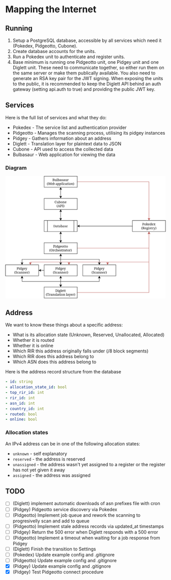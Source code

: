 # Mapping the Internet
## Running
1. Setup a PostgreSQL database, accessible by all services which need it (Pokedex, Pidgeotto, Cubone).
2. Create database accounts for the units.
3. Run a Pokedex unit to authenticate and register units.
4. Base minimum is running one Pidgeotto unit, one Pidgey unit and one Diglett unit. These need to communicate together, so either run them on the same server or make them publically available. You also need to generate an RSA key pair for the JWT signing. When exposing the units to the public, it is recommended to keep the Diglett API behind an auth gateway (setting api.auth to true) and providing the public JWT key.

## Services
Here is the full list of services and what they do:

- Pokedex - The service list and authentication provider
- Pidgeotto - Manages the scanning process, utilising its pidgey instances
- Pidgey - Gathers information about an address
- Diglett - Translation layer for plaintext data to JSON
- Cubone - API used to access the collected data
- Bulbasaur - Web application for viewing the data

### Diagram
![Services diagram](./services-diagram.png)

## Address
We want to know these things about a specific address:
- What is its allocation state (Unknown, Reserved, Unallocated, Allocated)
- Whether it is routed
- Whether it is online
- Which RIR this address originally falls under (/8 block segments)
- Which RIR does this address belong to
- Which ASN does this address belong to

Here is the address record structure from the database
```yml
- id: string
- allocation_state_id: bool
- top_rir_id: int
- rir_id: int
- asn_id: int
- country_id: int
- routed: bool
- online: bool
```

### Allocation states
An IPv4 address can be in one of the following allocation states:
- `unknown` - self explanatory
- `reserved` - the address is reserved
- `unassigned` - the address wasn't yet assigned to a register or the register has not yet given it away
- `assigned` - the address was assigned

## TODO
- [ ] (Diglett) implement automatic downloads of asn prefixes file with cron
- [ ] (Pidgey) Pidgeotto service discovery via Pokedex
- [ ] (Pidgeotto) Implement job queue and rework the scanning to progresivelly scan and add to queue
- [ ] (Pidgeotto) Implement stale address records via updated_at timestamps
- [ ] (Pidgey) Return the 500 error when Diglett responds with a 500 error
- [ ] (Pidgeotto) Implement a timeout when waiting for a job response from Pidgey
- [ ] (Diglett) Finish the transition to Settings
- [ ] (Pokedex) Update example config and .gitignore
- [ ] (Pidgeotto) Update example config and .gitignore
- [x] (Pidgey) Update example config and .gitignore
- [x] (Pidgey) Test Pidgeotto connect procedure
